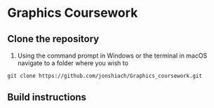 # Graphics Coursework

## Clone the repository

1. Using the command prompt in Windows or the terminal in macOS navigate to a folder where you wish to

```
git clone https://github.com/jonshiach/Graphics_coursework.git
```

## Build instructions
